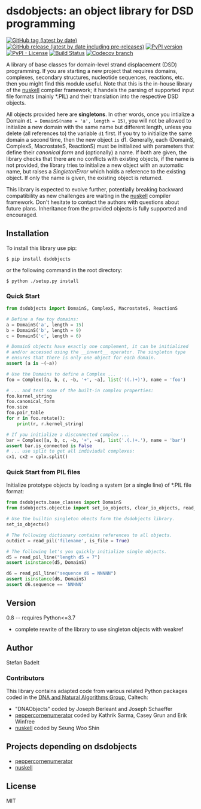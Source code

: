 # dsdobjects: an object library for DSD programming

[![GitHub tag (latest by date)](https://img.shields.io/github/v/tag/dna-and-natural-algorithms-group/dsdobjects)](https://github.com/dna-and-natural-algorithms-group/dsdobjects/tags)
[![GitHub release (latest by date including pre-releases)](https://img.shields.io/github/v/release/dna-and-natural-algorithms-group/dsdobjects?include_prereleases)](https://github.com/dna-and-natural-algorithms-group/dsdobjects/releases)
[![PyPI version](https://badge.fury.io/py/dsdobjects.svg)](https://badge.fury.io/py/dsdobjects)
[![PyPI - License](https://img.shields.io/pypi/l/dsdobjects)](https://opensource.org/licenses/MIT)
[![Build Status](https://travis-ci.com/dna-and-natural-algorithms-group/dsdobjects.svg?branch=development)](https://travis-ci.com/github/dna-and-natural-algorithms-group/dsdobjects)
[![Codecov branch](https://img.shields.io/codecov/c/github/dna-and-natural-algorithms-group/dsdobjects/development)](https://codecov.io/gh/dna-and-natural-algorithms-group/dsdobjects)

A library of base classes for domain-level strand displacement (DSD)
programming.  If you are starting a new project that requires domains,
complexes, secondary structures, nucleotide sequences, reactions, etc.  then
you might find this module useful. Note that this is the in-house library of
the [nuskell] compiler framework; it handels the parsing of supported input file
formats (mainly \*.PIL) and their translation into the respective DSD objects.

All objects provided here are **singletons**. In other words, once you
intialize a Domain ``d1 = DomainS(name = 'a', length = 15)``, you will not be
allowed to initialize a new domain with the same name but different length,
unless you delete (all references to) the variable ``d1`` first. If you try to
initialize the same domain a second time, then the new object ``is`` d1.
Generally, each (DomainS, ComplexS, MacrostateS, ReactionS) must be initialized
with parameters that define their *canonical form* and (optionally) a name. If
both are given, the library checks that there are no conflicts with existing
objects, if the name is not provided, the library tries to initialize a new
object with an automatic name, but raises a *SingletonError* which holds a
reference to the existing object. If only the name is given, the existing
object is returned.

This library is expected to evolve further, potentially breaking backward
compatibility as new challenges are waiting in the [nuskell] compiler
framework.  Don't hesitate to contact the authors with questions about future
plans. Inheritance from the provided objects is fully supported and encouraged.

## Installation
To install this library use pip:
```
$ pip install dsdobjects
```
or the following command in the root directory:
```
$ python ./setup.py install
```

### Quick Start
```py
from dsdobjects import DomainS, ComplexS, MacrostateS, ReactionS
```

```py
# Define a few toy domains:
a = DomainS('a', length = 15)
b = DomainS('b', length = 9)
c = DomainS('c', length = 6)

# DomainS objects have exactly one complement, it can be initialized 
# and/or accessed using the __invert__ operator. The singleton type
# ensures that there is only one object for each domain.
assert (a is ~(~a))

# Use the Domains to define a Complex ...
foo = Complex([a, b, c, ~b, '+', ~a], list('((.)+)'), name = 'foo')

# ... and test some of the built-in complex properties:
foo.kernel_string
foo.canonical_form
foo.size
foo.pair_table
for r in foo.rotate():
    print(r, r.kernel_string)

# If you initialize a disconnected complex ... 
bar = Complex([a, b, c, ~b, '+', ~a], list('.(.)+.'), name = 'bar')
assert bar.is_connected is False
# ... use split to get all indiviudal complexes:
cx1, cx2 = cplx.split()
```

### Quick Start from PIL files
Initialize prototype objects by loading a system (or a single line) of \*.PIL
file format:

```py
from dsdobjects.base_classes import DomainS
from dsdobjects.objectio import set_io_objects, clear_io_objects, read_pil, read_pil_line

# Use the builtin singleton obects form the dsdobjects library.
set_io_objects()

# The following dictionary contains references to all objects.
outdict = read_pil('filename', is_file = True)

# The following let's you quickly initialize single objects.
d5 = read_pil_line("length d5 = 7")
assert isinstance(d5, DomainS)

d6 = read_pil_line("sequence d6 = NNNNN")
assert isinstance(d6, DomainS)
assert d6.sequence == 'NNNNN'
```

## Version
0.8 -- requires Python<=3.7
  * complete rewrite of the library to use singleton objects with weakref

## Author
Stefan Badelt

### Contributors
This library contains adapted code from various related Python packages coded
in the [DNA and Natural Algorithms Group], Caltech:
  * "DNAObjects" coded by Joseph Berleant and Joseph Schaeffer 
  * [peppercornenumerator] coded by Kathrik Sarma, Casey Grun and Erik Winfree
  * [nuskell] coded by Seung Woo Shin

## Projects depending on dsdobjects
  * [peppercornenumerator]
  * [nuskell]

## License
MIT

[nuskell]: <http://www.github.com/DNA-and-Natural-Algorithms-Group/nuskell>
[peppercornenumerator]: <http://www.github.com/DNA-and-Natural-Algorithms-Group/peppercornenumerator>
[DNA and Natural Algorithms Group]: <http://dna.caltech.edu>

